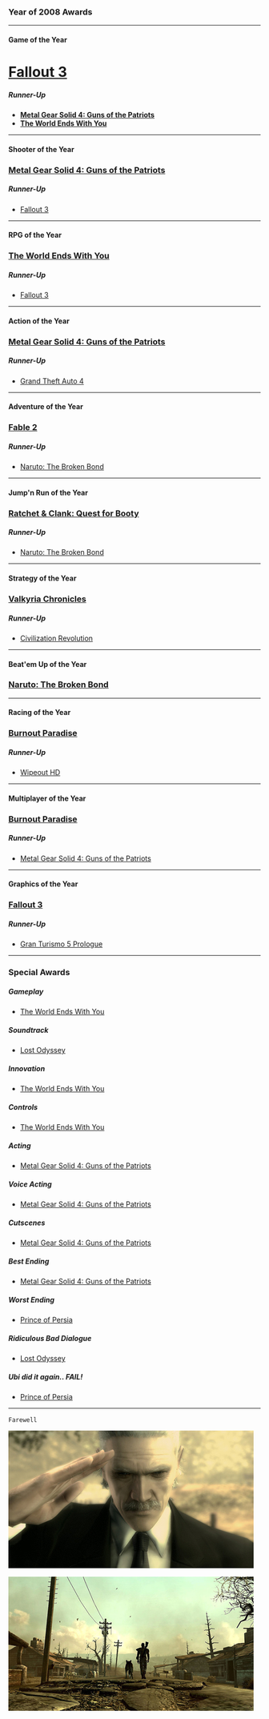 ### Year of 2008 Awards

---

#### Game of the Year
# **[Fallout 3](http://store.steampowered.com/app/22370/)**

##### *Runner-Up*
- **[Metal Gear Solid 4: Guns of the Patriots](http://en.wikipedia.org/wiki/Metal_Gear_Solid_4:_Guns_of_the_Patriots)**
- **[The World Ends With You](http://en.wikipedia.org/wiki/The_World_Ends_with_You)**

---

#### Shooter of the Year
### **[Metal Gear Solid 4: Guns of the Patriots](http://en.wikipedia.org/wiki/Metal_Gear_Solid_4:_Guns_of_the_Patriots)**

##### *Runner-Up*
- [Fallout 3](http://store.steampowered.com/app/22370/)

---

#### RPG of the Year
### **[The World Ends With You](http://en.wikipedia.org/wiki/The_World_Ends_with_You)**

##### *Runner-Up*
- [Fallout 3](http://store.steampowered.com/app/22370/)

---

#### Action of the Year
### **[Metal Gear Solid 4: Guns of the Patriots](http://en.wikipedia.org/wiki/Metal_Gear_Solid_4:_Guns_of_the_Patriots)**

##### *Runner-Up*
- [Grand Theft Auto 4](http://en.wikipedia.org/wiki/Grand_Theft_Auto_IV)

---

#### Adventure of the Year
### **[Fable 2](http://en.wikipedia.org/wiki/Fable_II)**

##### *Runner-Up*
- [Naruto: The Broken Bond](http://en.wikipedia.org/wiki/Naruto:_The_Broken_Bond)

---

#### Jump'n Run of the Year
### **[Ratchet & Clank: Quest for Booty](http://en.wikipedia.org/wiki/Ratchet_%26_Clank_Future:_Quest_for_Booty)**

##### *Runner-Up*
- [Naruto: The Broken Bond](http://en.wikipedia.org/wiki/Naruto:_The_Broken_Bond)

---

#### Strategy of the Year
### **[Valkyria Chronicles](http://store.steampowered.com/app/294860/)**

##### *Runner-Up*
- [Civilization Revolution](http://en.wikipedia.org/wiki/Civilization_Revolution)

---

#### Beat'em Up of the Year
### **[Naruto: The Broken Bond](http://en.wikipedia.org/wiki/Naruto:_The_Broken_Bond)**

---

#### Racing of the Year
### **[Burnout Paradise](http://store.steampowered.com/app/24740/)**

##### *Runner-Up*
- [Wipeout HD](http://en.wikipedia.org/wiki/Wipeout_HD)

---

#### Multiplayer of the Year
### **[Burnout Paradise](http://store.steampowered.com/app/24740/)**

##### *Runner-Up*
- [Metal Gear Solid 4: Guns of the Patriots](http://en.wikipedia.org/wiki/Metal_Gear_Solid_4:_Guns_of_the_Patriots)

---

#### Graphics of the Year
### **[Fallout 3](http://store.steampowered.com/app/22370/)**

##### *Runner-Up*
- [Gran Turismo 5 Prologue](http://en.wikipedia.org/wiki/Gran_Turismo_5_Prologue)

---

### Special Awards

##### Gameplay
- [The World Ends With You](http://en.wikipedia.org/wiki/The_World_Ends_with_You)

##### Soundtrack
- [Lost Odyssey](http://en.wikipedia.org/wiki/Lost_Odyssey)

##### Innovation
- [The World Ends With You](http://en.wikipedia.org/wiki/The_World_Ends_with_You)

##### Controls
- [The World Ends With You](http://en.wikipedia.org/wiki/The_World_Ends_with_You)

##### Acting
- [Metal Gear Solid 4: Guns of the Patriots](http://en.wikipedia.org/wiki/Metal_Gear_Solid_4:_Guns_of_the_Patriots)

##### Voice Acting
- [Metal Gear Solid 4: Guns of the Patriots](http://en.wikipedia.org/wiki/Metal_Gear_Solid_4:_Guns_of_the_Patriots)

##### Cutscenes
- [Metal Gear Solid 4: Guns of the Patriots](http://en.wikipedia.org/wiki/Metal_Gear_Solid_4:_Guns_of_the_Patriots)

##### Best Ending
- [Metal Gear Solid 4: Guns of the Patriots](http://en.wikipedia.org/wiki/Metal_Gear_Solid_4:_Guns_of_the_Patriots)

##### Worst Ending
- [Prince of Persia](http://en.wikipedia.org/wiki/Prince_of_Persia_%282008_video_game%29)

##### Ridiculous Bad Dialogue
- [Lost Odyssey](http://en.wikipedia.org/wiki/Lost_Odyssey)

##### Ubi did it again.. FAIL!
- [Prince of Persia](http://en.wikipedia.org/wiki/Prince_of_Persia_%282008_video_game%29)

---

	Farewell

![Big Boss](/images/goty/bigboss.jpg "Big Boss")

![Fallout 3 ](/images/goty/fallout.jpg "Fallout 3 ")

